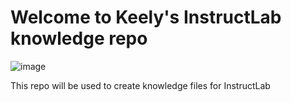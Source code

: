 # Welcome to Keely's InstructLab knowledge repo

![image](https://github.com/kwright15/instructlab_knowledge/assets/9437234/dd4d4ad4-2795-4bb8-97a7-353b0634afa0)


This repo will be used to create knowledge files for InstructLab
